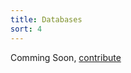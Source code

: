 ```yaml
---
title: Databases
sort: 4
---
```


Comming Soon, [contribute](https://github.com/Amr2812/software-environment-concepts/blob/master/content/databases.md)
